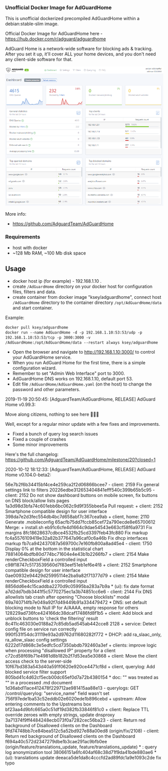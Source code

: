 ### Unofficial Docker Image for AdGuardHome
This is unofficial dockerized precompiled AdGuardHome within a debian:stable-slim image.

Official Docker Image for AdGuardHome here - https://hub.docker.com/r/adguard/adguardhome

AdGuard Home is a network-wide software for blocking ads & tracking. After you set it up, it'll cover ALL your home devices, and you don't need any client-side software for that.

![AdGuardHome](https://raw.githubusercontent.com/MrKsey/AdGuardHome/master/adh.PNG)

More info:
- https://github.com/AdguardTeam/AdGuardHome

### Requirements

* host with docker
* ~128 Mb RAM, ~100 Mb disk space 

## Usage

* docker host ip (for example) - 192.168.1.10 .
* create ```/AdGuardHome``` directory on your docker host for configuration files, filters and data.
* create container from docker image "ksey/adguardhome", connect host ```/AdGuardHome``` directory to the container directory ```/opt/AdGuardHome/data``` and start container.

Example:
```
docker pull ksey/adguardhome
docker run --name AdGuardHome -d -p 192.168.1.10:53:53/udp -p 192.168.1.10:53:53/tcp -p 3000:3000 -v /AdGuardHome:/opt/AdGuardHome/data --restart always ksey/adguardhome
```

* Open the browser and navigate to http://192.168.1.10:3000/ to control your AdGuardHome service.
* When you run AdGuard Home for the first time, there is a simple configuration wizard.
* Remember to set "Admin Web Interface" port to 3000.
* AdGuardHome DNS works on 192.168.1.10, default port 53.
* Edit file ```/AdGuardHome/AdGuardHome.yaml``` (on the host) to change the password and other parameters.



























































































































2019-11-19 20:50:45: [AdguardTeam/AdGuardHome, RELEASE] AdGuard Home v0.99.3:

Move along citizens, nothing to see here 👮‍♂️🤚

Well, except for a regular minor update with a few fixes and improvements.

* Fixed a bunch of query log search issues
* Fixed a couple of crashes
* Some minor improvements

Here's the full changelog:
https://github.com/AdguardTeam/AdGuardHome/milestone/20?closed=1









































































































































































































































































































































































































































































































2020-10-12 18:12:33: [AdguardTeam/AdGuardHome, RELEASE] AdGuard Home v0.104.0-beta2:

56e7b2f6b34415bf4ce4e259ca2f2d06866bcee7 - client: 2159 Fix general settings link to filters
20226edbe312653404841efff540c399b65b5c95 - client: 2152 Do not show dashboard buttons on mobile screen, fix buttons on DNS block/allow lists pages
1a3d98d3bfa74c601ebb6bc062c9d9f355bbee5a Pull request: + client: 2152 Smartphone compatible design for user interface
398da7e2d3fec554db4bc7d658abf7c367cea9ab + client, home: 2110 Generate .mobileconfig
65acfb75dd7fccb85cef72a790ecde8e65700612 Merge: + install.sh
eb91c6cfe4d1664c9dae54543e663cf58f6a9731 Fix margins
8fc18628637cdbce4532fb25cd3397feb43fc880 Fix markup
fc4a5576109419e32a82b377647a96caf0c6a46b Fix dhcp interfaces markup
fb7ca942437087a569700c7e160fb800a8ad45e4 - client: 1750 Display 0% at the bottom in the statistical chart
78814064bdfb80d774bc71604e4e43b1b2266fb7 + client: 2154 Make renderCheckboxField a controlled input
c98f18747c5173539560d7f83eef51eb1ef6e4f8 + client: 2152 Smartphone compatible design for user interface
0ae00932e94429d25995114e2ba9a82f71377d79 + client: 2154 Make renderCheckboxField a controlled input
8856dd6e4c15caddba2270d9c05995ba283a7b9a * (ui): fix date format
a7d2dd7bdb3441f5c5770275ec1a3b74851cc6e6 - client: 2144 Fix DNS allowlists tab crash after opening "Choose blocklists" modal
69a740714fb7e049a92f7d49449b91a334479472 * DNS: set default blocking mode to Null IP for A/AAAA, empty response for others
128229ad736fce424166dc38dcaf17486fd8f1b5 + client: Add block and unblock buttons to 'check the filtering' result
8c411c463030e0188a27c85db5ad545ab442cce8 2128 + service: Detect config file on service run correctly
990f531f54dc31119e93a2d9762d11680282f772 + DHCP: add ra_slaac_only, ra_allow_slaac config settings
6222d17d868c3e5edfc5cd7350abdb792460a3ef + clients: improve logic when processing "disallowed IP" property for a client
c72cd58f69b71e4981d8b182b2f7d53ea5e30868 + client: Move the client access check to the server-side
10f67bd383a543d40a591f0620e920ce4471cf8d + client, querylog: Add blocked service filter support
805bd41c4d62cf5ecb00dc65ef0d7a72b4380154 * doc: "<key>" was treated as "" in a processed .md document
1d36abd11ace412478f229712ae981415aa88e13 - querylogs: GET /control/querylog: "service_name" field wasn't set
756f97ede1ba53c52eddb02e6020ede1b896cebd + upstream: Allow entering comments to the Upstreams box
bf23aa4d9bfc665a0c51df19d382fb33846f81c0 + client: Replace TTL override zeroes with empty strings, update dnsproxy
3a71374f9ff4484248ecb073f0a7282cec56ba23 - client: Return red background of Disallowed clients on the Dashboard
9fd74748bb7ce84bea512c5a52bd927e88a00ed8 (origin/fix/2108) - client: Return red background of Disallowed clients on the Dashboard
f694a40c572d2347279dbe1b3cae291ac9bfb0ee (origin/feature/translations_update, feature/translations_update) * : query log anonymization tool
38066151a6fc404af68c38d71f9da41bde880ae6 * (ui): translations update
deeaca5de1da8c4cccfd2ad89fdc1a9e1093c2de fix typo
